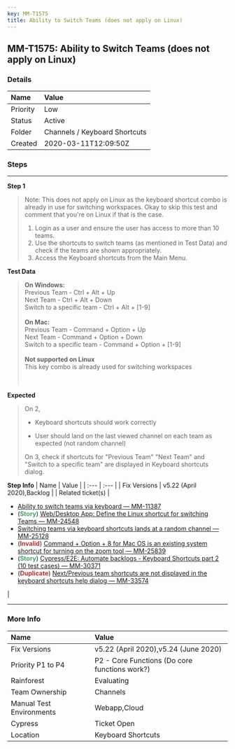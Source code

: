 ```yaml
---
key: MM-T1575
title: Ability to Switch Teams (does not apply on Linux)
---
```


## MM-T1575: Ability to Switch Teams (does not apply on Linux)

### Details

| Name     | Value                         |
| :------- | :---------------------------- |
| Priority | Low                           |
| Status   | Active                        |
| Folder   | Channels / Keyboard Shortcuts |
| Created  | 2020-03-11T12:09:50Z          |

### Steps

<hr/>

**Step 1**

> <article>Note: This does not apply on Linux as the keyboard shortcut combo is already in use for switching workspaces. Okay to skip this test and comment that you're on Linux if that is the case.<br><ol><li>Login as a user and ensure the user has access to more than 10 teams.</li><li>Use the shortcuts to switch teams (as mentioned in Test Data) and check if the teams are shown appropriately.</li><li>Access the Keyboard shortcuts from the Main Menu.</li></ol></article>

**Test Data**

> <article><strong>On Windows:</strong><br>Previous Team - Ctrl + Alt + Up<br>Next Team - Ctrl + Alt + Down<br>Switch to a specific team - Ctrl + Alt + [1-9]<br><br><strong>On Mac:</strong><br>Previous Team - Command + Option + Up<br>Next Team - Command + Option + Down<br>Switch to a specific team - Command + Option + [1-9]<br><br><strong>Not supported on Linux<br></strong>This key combo is already used for switching workspaces<br><br>&nbsp;</article>

**Expected**

> <article>On 2,<br><ul><li>Keyboard shortcuts should work correctly&nbsp;</li><li><p data-pm-slice='1 1 ["bulletList",null,"listItem",null]'>User should land on the last viewed channel on each team as expected (not random channel)</p></li></ul><p data-pm-slice='1 1 ["bulletList",null,"listItem",null]'>On 3, check if shortcuts for "Previous Team" "Next Team" and "Switch to a specific team" are displayed in Keyboard shortcuts dialog.</p></article>

**Step Info**
| Name | Value |
| :--- | :--- |
| Fix Versions | v5.22 (April 2020),Backlog |
| Related ticket(s) | <ul><li><a href="https://mattermost.atlassian.net/browse/MM-11387">Ability to switch teams via keyboard — MM-11387</a></li><li>(<strong><span style="color: rgb(65, 168, 95);">Story</span></strong>) <a href="https://mattermost.atlassian.net/browse/MM-24548">Web/Desktop App: Define the Linux shortcut for switching Teams — MM-24548</a></li><li><a href="https://mattermost.atlassian.net/browse/MM-25128">Switching teams via keyboard shortcuts lands at a random channel — MM-25128</a></li><li>(<strong><span style="color: rgb(184, 49, 47);">Invalid</span></strong>) <a href="https://mattermost.atlassian.net/browse/MM-25839">Command + Option + 8 for Mac OS is an existing system shortcut for turning on the zoom tool — MM-25839</a></li><li>(<strong><span style="color: rgb(65, 168, 95);">Story</span></strong>) <a href="https://mattermost.atlassian.net/browse/MM-30371">Cypress/E2E: Automate backlogs - Keyboard Shortcuts part 2 (10 test cases) — MM-30371</a></li><li>(<strong><span style="color: rgb(184, 49, 47);">Duplicate</span></strong>) <a href="https://mattermost.atlassian.net/browse/MM-33574">Next/Previous team shortcuts are not displayed in the keyboard shortcuts help dialog — MM-33574</a></li></ul> |

<hr/>

### More Info

| Name                     | Value                                         |
| :----------------------- | :-------------------------------------------- |
| Fix Versions             | v5.22 (April 2020),v5.24 (June 2020)          |
| Priority P1 to P4        | P2 - Core Functions (Do core functions work?) |
| Rainforest               | Evaluating                                    |
| Team Ownership           | Channels                                      |
| Manual Test Environments | Webapp,Cloud                                  |
| Cypress                  | Ticket Open                                   |
| Location                 | Keyboard Shortcuts                            |
